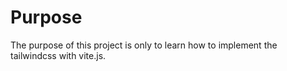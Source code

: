 # Purpose

The purpose of this project is only to learn how to implement the tailwindcss with vite.js.
